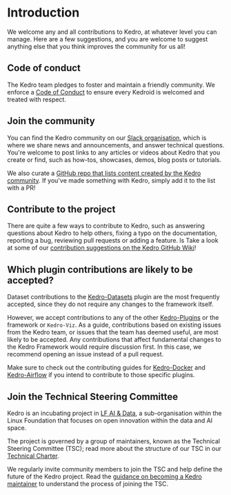 # Introduction

We welcome any and all contributions to Kedro, at whatever level you can manage. Here are a few suggestions, and you are welcome to suggest anything else that you think improves the community for us all!

## Code of conduct

The Kedro team pledges to foster and maintain a friendly community. We enforce a [Code of Conduct](./CODE_OF_CONDUCT.md) to ensure every Kedroid is welcomed and treated with respect.

## Join the community

You can find the Kedro community on our [Slack organisation](https://slack.kedro.org/), which is where we share news and announcements, and answer technical questions. You're welcome to post links to any articles or videos about Kedro that you create or find, such as how-tos, showcases, demos, blog posts or tutorials.

We also curate a [GitHub repo that lists content created by the Kedro community](https://github.com/kedro-org/awesome-kedro). If you've made something with Kedro, simply add it to the list with a PR!

## Contribute to the project

There are quite a few ways to contribute to Kedro, such as answering questions about Kedro to help others, fixing a typo on the documentation, reporting a bug, reviewing pull requests or adding a feature.
ls
Take a look at some of our [contribution suggestions on the Kedro GitHub Wiki](https://github.com/kedro-org/kedro/wiki/Contribute-to-Kedro)!

## Which plugin contributions are likely to be accepted?

Dataset contributions to the [Kedro-Datasets](https://github.com/kedro-org/kedro-plugins/tree/main/kedro-datasets) plugin are the most frequently accepted, since they do not require any changes to the framework itself.

However, we accept contributions to any of the other [Kedro-Plugins](https://github.com/kedro-org/kedro-plugins) or the framework or `Kedro-Viz`. As a guide, contributions based on existing issues from the Kedro team, or issues that the team has deemed useful, are most likely to be accepted. Any contributions that affect fundamental changes to the Kedro Framework would require discussion first. In this case, we recommend opening an issue instead of a pull request.

Make sure to check out the contributing guides for [Kedro-Docker](https://github.com/kedro-org/kedro-plugins/blob/main/kedro-docker/CONTRIBUTING.md) and [Kedro-Airflow](https://github.com/kedro-org/kedro-plugins/blob/main/kedro-airflow/CONTRIBUTING.md) if you intend to contribute to those specific plugins.

## Join the Technical Steering Committee
Kedro is an incubating project in [LF AI & Data](https://lfaidata.foundation/), a sub-organisation within the Linux Foundation that focuses on open innovation within the data and AI space.

The project is governed by a group of maintainers, known as the Technical Steering Committee (TSC); read more about the structure of our TSC in our [Technical Charter](./kedro_technical_charter.pdf).

We regularly invite community members to join the TSC and help define the future of the Kedro project. Read the [guidance on becoming a Kedro maintainer](https://docs.kedro.org/en/stable/contribution/technical_steering_committee.html) to understand the process of joining the TSC.
